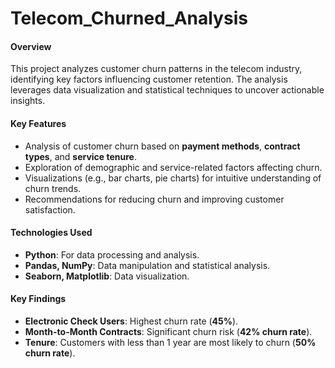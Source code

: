# Telecom_Churned_Analysis

 #### **Overview**  
This project analyzes customer churn patterns in the telecom industry, identifying key factors influencing customer retention. The analysis leverages data visualization and statistical techniques to uncover actionable insights.  

#### **Key Features**  
- Analysis of customer churn based on **payment methods**, **contract types**, and **service tenure**.  
- Exploration of demographic and service-related factors affecting churn.  
- Visualizations (e.g., bar charts, pie charts) for intuitive understanding of churn trends.  
- Recommendations for reducing churn and improving customer satisfaction.  

#### **Technologies Used**  
- **Python**: For data processing and analysis.  
- **Pandas, NumPy**: Data manipulation and statistical analysis.  
- **Seaborn, Matplotlib**: Data visualization.  

#### **Key Findings**  
- **Electronic Check Users**: Highest churn rate (**45%**).  
- **Month-to-Month Contracts**: Significant churn risk (**42% churn rate**).  
- **Tenure**: Customers with less than 1 year are most likely to churn (**50% churn rate**).  
